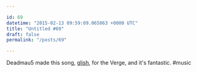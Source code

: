 ```yaml
---

id: 69
datetime: "2015-02-13 09:59:09.065063 +0000 UTC"
title: "Untitled #69"
draft: false
permalink: "/posts/69"

---
```


Deadmau5 made this song, [glish](https://soundcloud.com/the_verge/deadmau5-glish), for the Verge, and it's fantastic. #music
